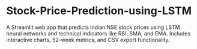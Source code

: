 # Stock-Price-Prediction-using-LSTM
A Streamlit web app that predicts Indian NSE stock prices using LSTM neural networks and technical indicators like RSI, SMA, and EMA. Includes interactive charts, 52-week metrics, and CSV export functionality.
